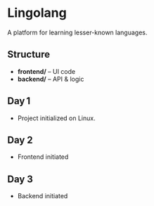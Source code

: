 # Lingolang

A platform for learning lesser-known languages.

## Structure

- **frontend/** – UI code
- **backend/**  – API & logic

## Day 1

- Project initialized on Linux.

## Day 2 

- Frontend initiated

## Day 3 

- Backend initiated 